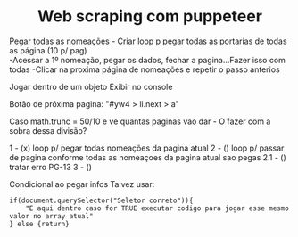 <h1 align= "center";>Web scraping com puppeteer</h1>

Pegar todas as nomeações 
    - Criar loop p pegar todas as portarias de todas as página (10 p/ pag)  
        -Acessar a 1º nomeação, pegar os dados, fechar a pagina...Fazer isso com todas
        -Clicar na proxima página de nomeações e repetir o passo anterios




Jogar dentro de um objeto
Exibir no console

Botão de próxima pagina: "#yw4 > li.next > a"

Caso math.trunc = 50/10 e ve quantas paginas vao dar 
    - O fazer com a sobra dessa divisão?



1 - (x) loop p/ pegar todas nomeações da pagina atual 
2 - () loop p/ passar de pagina conforme todas as nomeaçoes da pagina atual sao pegas
    2.1 - () tratar erro PG-13 
3 - () 


Condicional ao pegar infos
Talvez usar:

    if(document.querySelector("Seletor correto")){
        "E aqui dentro caso for TRUE executar codigo para jogar esse mesmo valor no array atual"
    } else {return}
